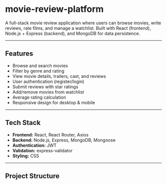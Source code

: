 # movie-review-platform


A full-stack movie review application where users can browse movies, write reviews, rate films, and manage a watchlist. Built with React (frontend), Node.js + Express (backend), and MongoDB for data persistence.

---

## Features

- Browse and search movies
- Filter by genre and rating
- View movie details, trailers, cast, and reviews
- User authentication (register/login)
- Submit reviews with star ratings
- Add/remove movies from watchlist
- Average rating calculation
- Responsive design for desktop & mobile

---

## Tech Stack

- **Frontend:** React, React Router, Axios  
- **Backend:** Node.js, Express, MongoDB, Mongoose  
- **Authentication:** JWT  
- **Validation:** express-validator  
- **Styling:** CSS  

---

## Project Structure

